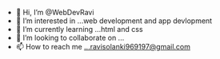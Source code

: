 - 👋 Hi, I’m @WebDevRavi
- 👀 I’m interested in ...web development and app devlopment
- 🌱 I’m currently learning ...html and css
- 💞️ I’m looking to collaborate on ...
- 📫 How to reach me ...ravisolanki969197@gmail.com

<!---
WebDevRavi/WebDevRavi is a ✨ special ✨ repository because its `README.md` (this file) appears on your GitHub profile.
You can click the Preview link to take a look at your changes.
--->
